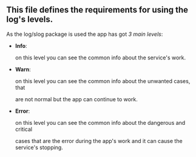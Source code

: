 ## This file defines the requirements for using the log's levels.

As the log/slog package is used the app has got *3 main levels*:

- **Info**:

    on this level you can see the common info about the service's work.

- **Warn**:

    on this level you can see the common info about the unwanted cases, that

    are not normal but the app can continue to work.

- **Error**:

    on this level you can see the common info about the dangerous and critical

    cases that are the error during the app's work and it can cause the service's stopping.
